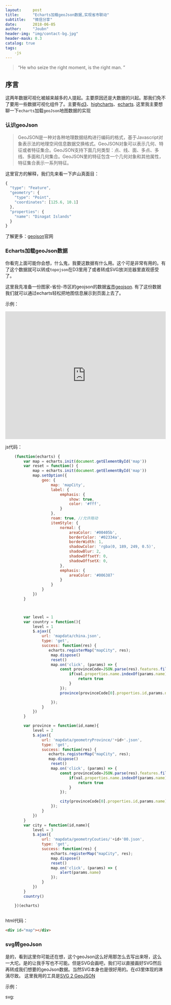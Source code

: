 ```yaml
---
layout:     post
title:      "Echarts加载geoJson数据,实现省市联动"
subtitle:   "微信分享"
date:       2018-06-05
author:     "Joubn"
header-img: "img/contact-bg.jpg"
header-mask: 0.3
catalog: true
tags:
    -js
---
```


> “He who seize the right moment, is the right man. ”

## 序言

这两年数据可视化被越来越多的人提起。主要原因还是大数据的兴起。那我们免不了要用一些数据可视化组件了。主要有[d3](https://d3js.org/)、[highcharts](https://www.highcharts.com/)、[echarts](http://echarts.baidu.com/).
这里我主要想聊一下`echarts`加载`geoJson`地图数据的实现

### 认识geoJson

>GeoJSON是一种对各种地理数据结构进行编码的格式，基于Javascript对象表示法的地理空间信息数据交换格式。GeoJSON对象可以表示几何、特征或者特征集合。GeoJSON支持下面几何类型：点、线、面、多点、多线、多面和几何集合。GeoJSON里的特征包含一个几何对象和其他属性，特征集合表示一系列特征。

这里官方的解释，我们先来看一下庐山真面目：

```js
{
  "type": "Feature",
  "geometry": {
    "type": "Point",
    "coordinates": [125.6, 10.1]
  },
  "properties": {
    "name": "Dinagat Islands"
  }
}
```

了解更多：[geojson](http://geojson.org/)官网

### Echarts加载geoJson数据

你看完上面可能你会想，什么鬼，我要这数据有什么用。这个可是非常有用的。有了这个数据就可以转成`topojson`在D3里用了或者转成SVG放浏览器里直观感受了。

这里我先准备一份图家-省份-市区的geojson的数据[省市geojson](http://static.joubn.com/2018-06-05-echarts-geojson-map/mapdata.rar).
有了这份数据我们就可以通过echarts轻松把地图信息展示到页面上去了。

示例：
<iframe frameborder="0" width="100%" height="400px" src="http://static.joubn.com/2018-06-05-echarts-geojson-map/index.html"></iframe>

js代码：
```js
    (function(echarts) {
        var map = echarts.init(document.getElementById('map'))
        var reset = function() {
            map = echarts.init(document.getElementById('map'))
            map.setOption({
                geo: {
                    map: 'mapCity',
                    label: {
                        emphasis: {
                            show: true,
                            color: '#fff',
                        }
                    },
                    roam: true, //允许拖动
                    itemStyle: {
                        normal: {
                            areaColor: '#00405b',
                            borderColor: '#02334a',
                            borderWidth: 1,
                            shadowColor: 'rgba(0, 189, 249, 0.5)',
                            shadowBlur: 2,
                            shadowOffsetY: 0,
                            shadowOffsetX: 0,
                        },
                        emphasis: {
                            areaColor: '#006387'
                        }
                    }
                }
            })
        }



        var level = 1
        var country = function(){
            level = 1
            $.ajax({
                url: 'mapdata/china.json',
                type: 'get',
                success: function(res) {
                   echarts.registerMap("mapCity", res);
                    map.dispose()
                    reset() 
                    map.on('click', (params) => {
                        const provinceCode=JSON.parse(res).features.filter((val) => {
                            if(val.properties.name.indexOf(params.name)!==-1){
                                return true
                            }
                        });
                        province(provinceCode[0].properties.id,params.name)

                    });
                }
            })
        }

        var province = function(id,name){
            level = 2
            $.ajax({
                url: 'mapdata/geometryProvince/'+id+'.json',
                type: 'get',
                success: function(res) {
                   echarts.registerMap("mapCity", res);
                   map.dispose()
                    reset() 
                    map.on('click', (params) => {
                        const provinceCode=JSON.parse(res).features.filter((val) => {
                            if(val.properties.name.indexOf(params.name)!==-1){
                                return true
                            }
                        });

                        city(provinceCode[0].properties.id,params.name)
                    });
                }
            })
        }
        var city = function(id,name){
            level = 3
            $.ajax({
                url: 'mapdata/geometryCouties/'+id+'00.json',
                type: 'get',
                success: function(res) {
                    echarts.registerMap("mapCity", res);
                    map.dispose()
                    reset() 
                    map.on('click', (params) => {
                        alert(params.name)
                    });
                }
            })
        }
        country()

    })(echarts)
    
```

html代码：
```html
<div id="map"></div>
```


### svg转geoJson

是的，看到这里你可能还在想，这个geoJson这么好用那怎么去写出来呀，这么一大坨。是的让我手写也不可能。但是SVG会画吧，我们可以直接画好SVG然后再转成我们想要的geoJson数据。当然SVG本身也是很好用的。在d3里体现的淋漓尽致。
这里我用的工具是[SVG 2 GeoJSON](https://github.com/Phrogz/svg2geojson)

示例：

svg:

<svg xmlns="http://www.w3.org/2000/svg" xmlns:xlink="http://www.w3.org/1999/xlink" version="1.1" id="图层_1" x="0px" y="0px" width="1200px" height="600px" viewBox="0 0 800 600" enable-background="new 0 0 800 600" xml:space="preserve" style="width: 100%;height: 100%;">
	<path d="M-33.52,392.276c0,19.539-4.147,33.977-12.442,43.316c-8.294,9.338-20.431,14.009-36.404,14.009   c-10.815,0-20.155-0.553-28.018-1.658v-29.124c3.318,0.613,7.065,0.922,11.244,0.922c8.848,0,14.898-2.612,18.156-7.834   c3.255-5.225,4.885-13.119,4.885-23.686V187.858h42.58V392.276z M-76.1,145.095v-36.312h42.395v36.312H-76.1z"/>
	<path d="M204.445,281.865c0,30.846-8.571,54.993-25.713,72.44c-17.143,17.448-41.197,26.175-72.164,26.175   c-29.985,0-53.455-8.848-70.413-26.543s-25.437-41.718-25.437-72.072c0-30.843,8.508-54.866,25.529-72.071   c17.019-17.203,40.828-25.806,71.426-25.806c31.581,0,55.604,8.387,72.072,25.161C196.211,225.922,204.445,250.161,204.445,281.865   z M160.022,281.865c0-44.359-17.142-66.542-51.427-66.542c-35.639,0-53.455,22.183-53.455,66.542   c0,21.75,4.36,38.404,13.087,49.953c8.724,11.552,21.382,17.326,37.971,17.326C142.08,349.144,160.022,326.72,160.022,281.865z"/>
	<path d="M288.129,187.858v105.619c0,19.17,3.01,32.934,9.032,41.289c6.019,8.358,15.42,12.534,28.202,12.534   c13.761,0,24.7-5.253,32.81-15.76s12.166-25.161,12.166-43.962v-99.721h42.395v145.249c0,14.746,0.553,29.309,1.659,43.686h-40.368   c-1.354-18.678-2.027-30.843-2.027-36.497h-0.737c-7.373,14.502-15.884,24.821-25.529,30.968   c-9.648,6.143-22.027,9.216-37.142,9.216c-20.893,0-36.589-6.238-47.096-18.709c-10.506-12.471-15.76-31.612-15.76-57.418V187.858   H288.129z"/>
	<path d="M651.806,281.312c0,31.335-7.097,55.637-21.29,72.901s-34.256,25.898-60.183,25.898c-27.896,0-47.619-11.429-59.169-34.285   h-0.737c0,10.322-0.737,20.645-2.212,30.967h-41.289c1.106-11.428,1.659-25.497,1.659-42.211V108.783h42.396v81.656   c0,4.917-0.063,9.801-0.185,14.654c-0.124,4.855-0.309,9.616-0.553,14.285h0.737c5.774-11.428,13.576-20.212,23.409-26.359   c9.83-6.143,22.732-9.216,38.708-9.216c25.189,0,44.607,8.45,58.247,25.345C644.985,226.046,651.806,250.1,651.806,281.312z    M607.567,281.312c0-44.359-15.607-66.542-46.819-66.542c-16.589,0-29.155,5.838-37.694,17.511   c-8.543,11.676-12.811,28.51-12.811,50.505c0,21.505,4.176,37.971,12.534,49.399c8.354,11.429,20.889,17.143,37.603,17.143   C591.836,349.328,607.567,326.656,607.567,281.312z"/>
	<path d="M820.279,376.793V271.174c0-19.17-2.981-32.931-8.94-41.289c-5.962-8.355-15.391-12.534-28.294-12.534   c-13.888,0-24.792,5.346-32.718,16.037s-11.889,25.192-11.889,43.501v99.905h-42.396V231.359c0-14.622-0.553-29.124-1.659-43.501   h40.368c1.351,18.433,2.027,30.598,2.027,36.497h0.737c7.249-14.129,15.668-24.392,25.253-30.782   c9.585-6.388,21.935-9.585,37.049-9.585c21.014,0,36.773,6.207,47.28,18.617c10.507,12.414,15.76,31.583,15.76,57.51v116.679   H820.279z"/>
</svg>

可拖拽、缩放（兼容手机）：


<iframe frameborder="0" width="100%" height="400px" src="http://static.joubn.com/2018-06-05-echarts-geojson-map/joubn.html"></iframe>


其实到这一步应该可以想象它的应用还是很广。如果觉得不够炫再加上3D效果（GL）试试。😏









